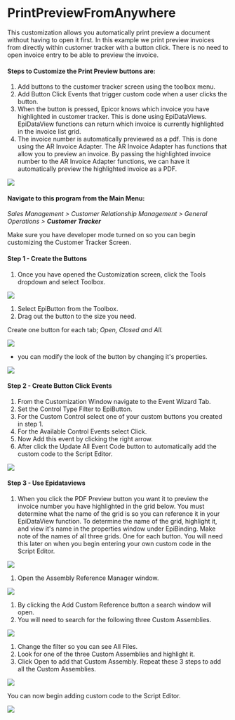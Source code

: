 # PrintPreviewFromAnywhere
This customization allows you automatically print preview a document without having to open it first. In this example we print preview invoices from directly within customer tracker with a button click. There is no need to open invoice entry to be able to preview the invoice.

#### Steps to Customize the Print Preview buttons are:

1. Add buttons to the customer tracker screen using the toolbox menu.
2. Add Button Click Events that trigger custom code when a user clicks the button.
3. When the button is pressed, Epicor knows which invoice you have highlighted in customer tracker. This is done using EpiDataViews. EpiDataView functions can return which invoice is currently highlighted in the invoice list grid.
4. The invoice number is automatically previewed as a pdf. This is done using the AR Invoice Adapter. The AR Invoice Adapter has functions that allow you to preview an invoice. By passing the highlighted invoice number to the AR Invoice Adapter functions, we can have it automatically preview the highlighted invoice as a PDF.

![](images/02-PrintPreviewFromAnywhere_01.png)

#### Navigate to this program from the Main Menu:

_Sales Management > Customer Relationship Management > General Operations > **Customer Tracker**_ 

Make sure you have developer mode turned on so you can begin customizing the Customer Tracker Screen. 

#### Step 1 - Create the Buttons

1. Once you have opened the Customization screen, click the Tools dropdown and select Toolbox.

![](images/02-PrintPreviewFromAnywhere_02.png)

1. Select EpiButton from the Toolbox.
2. Drag out the button to the size you need.

Create one button for each tab; _Open, Closed and All._

![](images/02-PrintPreviewFromAnywhere_03.png)

- you can modify the look of the button by changing it's properties.

![](images/02-PrintPreviewFromAnywhere_04.png)

#### Step 2 - Create Button Click Events

1. From the Customization Window navigate to the Event Wizard Tab.
2. Set the Control Type Filter to EpiButton.
3. For the Custom Control select one of your custom buttons you created in step 1.
4. For the Available Control Events select Click.
5. Now Add this event by clicking the right arrow.
6. After click the Update All Event Code button to automatically add the custom code to the Script Editor.

![](images/02-PrintPreviewFromAnywhere_05.png)

#### Step 3 - Use Epidataviews

1. When you click the PDF Preview button you want it to preview the invoice number you have highlighted in the grid below. You must determine what the name of the grid is so you can reference it in your EpiDataView function. To determine the name of the grid, highlight it, and view it's name in the properties window under EpiBinding. Make note of the names of all three grids. One for each button. You will need this later on when you begin entering your own custom code in the Script Editor.

![](images/02-PrintPreviewFromAnywhere_06.png)

1. Open the Assembly Reference Manager window.

![](images/02-PrintPreviewFromAnywhere_07.png)

1. By clicking the Add Custom Reference button a search window will open.
2. You will need to search for the following three Custom Assemblies.

![](images/02-PrintPreviewFromAnywhere_08.png)

1. Change the filter so you can see All Files.
2. Look for one of the three Custom Assemblies and highlight it.
3. Click Open to add that Custom Assembly. Repeat these 3 steps to add all the Custom Assemblies.

![](images/02-PrintPreviewFromAnywhere_09.png)

You can now begin adding custom code to the Script Editor.

![](images/02-PrintPreviewFromAnywhere_10.png)
